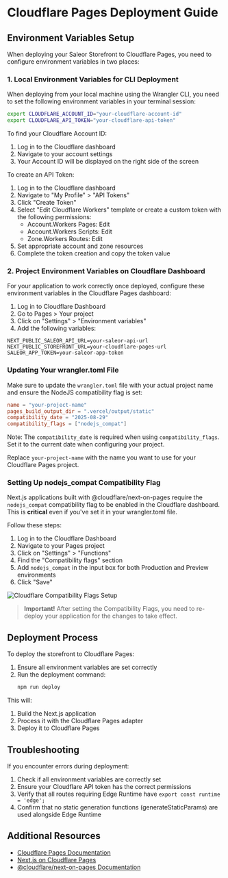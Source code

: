 # Cloudflare Pages Deployment Guide

## Environment Variables Setup

When deploying your Saleor Storefront to Cloudflare Pages, you need to configure environment variables in two places:

### 1. Local Environment Variables for CLI Deployment

When deploying from your local machine using the Wrangler CLI, you need to set the following environment variables in your terminal session:

```bash
export CLOUDFLARE_ACCOUNT_ID="your-cloudflare-account-id"
export CLOUDFLARE_API_TOKEN="your-cloudflare-api-token"
```

To find your Cloudflare Account ID:

1. Log in to the Cloudflare dashboard
2. Navigate to your account settings
3. Your Account ID will be displayed on the right side of the screen

To create an API Token:

1. Log in to the Cloudflare dashboard
2. Navigate to "My Profile" > "API Tokens"
3. Click "Create Token"
4. Select "Edit Cloudflare Workers" template or create a custom token with the following permissions:
   - Account.Workers Pages: Edit
   - Account.Workers Scripts: Edit
   - Zone.Workers Routes: Edit
5. Set appropriate account and zone resources
6. Complete the token creation and copy the token value

### 2. Project Environment Variables on Cloudflare Dashboard

For your application to work correctly once deployed, configure these environment variables in the Cloudflare Pages dashboard:

1. Log in to Cloudflare Dashboard
2. Go to Pages > Your project
3. Click on "Settings" > "Environment variables"
4. Add the following variables:

```
NEXT_PUBLIC_SALEOR_API_URL=your-saleor-api-url
NEXT_PUBLIC_STOREFRONT_URL=your-cloudflare-pages-url
SALEOR_APP_TOKEN=your-saleor-app-token
```

### Updating Your wrangler.toml File

Make sure to update the `wrangler.toml` file with your actual project name and ensure the NodeJS compatibility flag is set:

```toml
name = "your-project-name"
pages_build_output_dir = ".vercel/output/static"
compatibility_date = "2025-08-29"
compatibility_flags = ["nodejs_compat"]
```

Note: The `compatibility_date` is required when using `compatibility_flags`. Set it to the current date when configuring your project.

Replace `your-project-name` with the name you want to use for your Cloudflare Pages project.

### Setting Up nodejs_compat Compatibility Flag

Next.js applications built with @cloudflare/next-on-pages require the `nodejs_compat` compatibility flag to be enabled in the Cloudflare dashboard. This is **critical** even if you've set it in your wrangler.toml file.

Follow these steps:

1. Log in to the Cloudflare Dashboard
2. Navigate to your Pages project
3. Click on "Settings" > "Functions"
4. Find the "Compatibility flags" section
5. Add `nodejs_compat` in the input box for both Production and Preview environments
6. Click "Save"

![Cloudflare Compatibility Flags Setup](https://developers.cloudflare.com/pages/static/functions-compatibility-flags-30ec09eb16e0f5c3.png)

> **Important!** After setting the Compatibility Flags, you need to re-deploy your application for the changes to take effect.

## Deployment Process

To deploy the storefront to Cloudflare Pages:

1. Ensure all environment variables are set correctly
2. Run the deployment command:
   ```bash
   npm run deploy
   ```

This will:

1. Build the Next.js application
2. Process it with the Cloudflare Pages adapter
3. Deploy it to Cloudflare Pages

## Troubleshooting

If you encounter errors during deployment:

1. Check if all environment variables are correctly set
2. Ensure your Cloudflare API token has the correct permissions
3. Verify that all routes requiring Edge Runtime have `export const runtime = 'edge';`
4. Confirm that no static generation functions (generateStaticParams) are used alongside Edge Runtime

## Additional Resources

- [Cloudflare Pages Documentation](https://developers.cloudflare.com/pages/)
- [Next.js on Cloudflare Pages](https://developers.cloudflare.com/pages/framework-guides/nextjs/)
- [@cloudflare/next-on-pages Documentation](https://github.com/cloudflare/next-on-pages)

